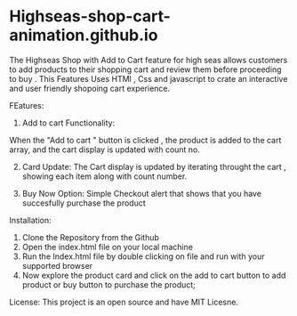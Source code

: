 # Highseas-shop-cart-animation.github.io
 
The Highseas Shop with Add to Cart feature for high seas allows customers to add products to their shopping cart and review them before proceeding to buy . This Features Uses HTMl , Css and javascript to crate an interactive and user friendly shopoing cart experience.

FEatures:
1. Add to cart Functionality:

When the "Add to cart " button is clicked , the product is added to the cart array, and the cart display is updated with count no.

2. Card Update: 
The Cart display is updated by iterating throught the cart , showing each item along with count number.

3. Buy Now Option:
Simple Checkout alert that shows that you have succesfully purchase the product


Installation:
1. Clone the Repository from the Github
2. Open the index.html file on your local machine
3. Run the Index.html file by double clicking on file and run with your supported browser
4. Now explore the product card and click on the add to cart button to add product or buy button to purchase the product;

License:
This project is an open source and have MIT Licesne.